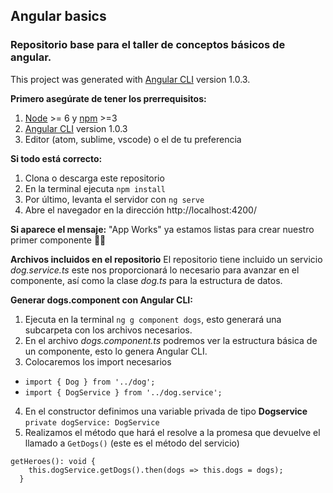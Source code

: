 ## Angular basics
### Repositorio base para el taller de conceptos básicos de angular.
This project was generated with [Angular CLI](https://github.com/angular/angular-cli) version 1.0.3.

__Primero asegúrate de tener los prerrequisitos:__
 1. [Node](https://nodejs.org/en/) >= 6 y [npm](https://www.npmjs.com/) >=3 
 2. [Angular CLI](https://github.com/angular/angular-cli) version 1.0.3
 3. Editor (atom, sublime, vscode) o el de tu preferencia
 
**Si todo está correcto:**
 1. Clona o descarga este repositorio
 2. En la terminal ejecuta `npm install`
 3. Por último, levanta el servidor con `ng serve`
 4. Abre el navegador en la dirección http://localhost:4200/

**Si aparece el mensaje:** "App Works" ya estamos listas para crear nuestro primer componente :ok_woman:

**Archivos incluidos en el repositorio**
El repositorio tiene incluido un servicio _dog.service.ts_ este nos proporcionará lo necesario para avanzar en el componente, así como la clase _dog.ts_ para la estructura de datos.

**Generar dogs.component con Angular CLI:**
1. Ejecuta en la terminal `ng g component dogs`, esto generará una subcarpeta con los archivos necesarios.
2. En el archivo _dogs.component.ts_ podremos ver la estructura básica de un componente, esto lo genera Angular CLI.
3. Colocaremos los import necesarios
- `import { Dog } from '../dog';`
- `import { DogService } from '../dog.service';`
4. En el constructor definimos una variable privada de tipo **Dogservice** `private dogService: DogService`
5. Realizamos el método que hará el resolve a la promesa que devuelve el llamado a `GetDogs()` (este es el método del servicio)
```
getHeroes(): void {
    this.dogService.getDogs().then(dogs => this.dogs = dogs);
  }
```

